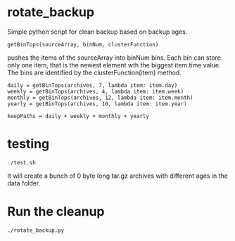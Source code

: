 # rotate_backup
Simple python script for clean backup based on backup ages.

    getBinTops(sourceArray, binNum, clusterFunction)

pushes the items of the sourceArray into binNum bins.
Each bin can store only one item, that is the newest element wth the biggest item.time value.
The bins are identified by the clusterFunction(item) method.


    daily = getBinTops(archives, 7, lambda item: item.day)
    weekly = getBinTops(archives, 4, lambda item: item.week)
    monthly = getBinTops(archives, 12, lambda item: item.month)
    yearly = getBinTops(archives, 10, lambda item: item.year)

    keepPaths = daily + weekly + monthly + yearly


# testing
    ./test.sh
It will create a bunch of 0 byte long tar.gz archives with different ages in the data folder.

# Run the cleanup
    ./rotate_backup.py
